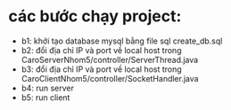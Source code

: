 # các bước chạy project:
* b1: khởi tạo database mysql bằng file sql create_db.sql
* b2: đổi địa chỉ IP và port về local host trong CaroServerNhom5/controller/ServerThread.java
* b3: đổi địa chỉ IP và port về local host trong CaroClientNhom5/controller/SocketHandler.java
* b4: run server
* b5: run client
